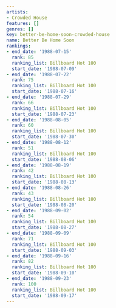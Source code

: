 ```yaml
---
artists:
- Crowded House
features: []
genres: []
key: better-be-home-soon-crowded-house
name: Better Be Home Soon
rankings:
- end_date: '1988-07-15'
  rank: 85
  ranking_list: Billboard Hot 100
  start_date: '1988-07-09'
- end_date: '1988-07-22'
  rank: 75
  ranking_list: Billboard Hot 100
  start_date: '1988-07-16'
- end_date: '1988-07-29'
  rank: 66
  ranking_list: Billboard Hot 100
  start_date: '1988-07-23'
- end_date: '1988-08-05'
  rank: 60
  ranking_list: Billboard Hot 100
  start_date: '1988-07-30'
- end_date: '1988-08-12'
  rank: 51
  ranking_list: Billboard Hot 100
  start_date: '1988-08-06'
- end_date: '1988-08-19'
  rank: 42
  ranking_list: Billboard Hot 100
  start_date: '1988-08-13'
- end_date: '1988-08-26'
  rank: 43
  ranking_list: Billboard Hot 100
  start_date: '1988-08-20'
- end_date: '1988-09-02'
  rank: 54
  ranking_list: Billboard Hot 100
  start_date: '1988-08-27'
- end_date: '1988-09-09'
  rank: 71
  ranking_list: Billboard Hot 100
  start_date: '1988-09-03'
- end_date: '1988-09-16'
  rank: 82
  ranking_list: Billboard Hot 100
  start_date: '1988-09-10'
- end_date: '1988-09-23'
  rank: 100
  ranking_list: Billboard Hot 100
  start_date: '1988-09-17'
---
```


